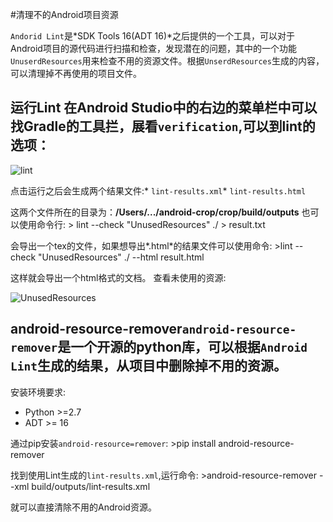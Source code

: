 #清理不的Android项目资源

`Andorid Lint`是*SDK Tools 16(ADT 16)*之后提供的一个工具，可以对于Android项目的源代码进行扫描和检查，发现潜在的问题，其中的一个功能`UnuserdResources`用来检查不用的资源文件。根据`UnserdResources`生成的内容，可以清理掉不再使用的项目文件。

## 运行Lint 在Android Studio中的右边的菜单栏中可以找**Gradle**的工具拦，展看`verification`,可以到lint的选项：

![lint](http://upload-images.jianshu.io/upload_images/22188-625560dac3b1f5d5.png?imageMogr2/auto-orient/strip%7CimageView2/2/w/1240)

点击运行之后会生成两个结果文件:* `lint-results.xml`* `lint-results.html`

这两个文件所在的目录为：**/Users/.../android-crop/crop/build/outputs** 也可以使用命令行: > lint --check "UnusedResources" ./ > result.txt

会导出一个tex的文件，如果想导出*.html*的结果文件可以使用命令: >lint --check "UnusedResources" ./ --html result.html

这样就会导出一个html格式的文档。 查看未使用的资源:

![UnusedResources](http://upload-images.jianshu.io/upload_images/22188-bdbab2eee85c8697.png?imageMogr2/auto-orient/strip%7CimageView2/2/w/1240)

## android-resource-remover`android-resource-remover`是一个开源的python库，可以根据`Android Lint`生成的结果，从项目中删除掉不用的资源。

安装环境要求:

-	Python >=2.7
-	ADT >= 16

通过pip安装`android-resource=remover`: >pip install android-resource-remover

找到使用Lint生成的`lint-results.xml`,运行命令: >android-resource-remover --xml build/outputs/lint-results.xml

就可以直接清除不用的Android资源。
